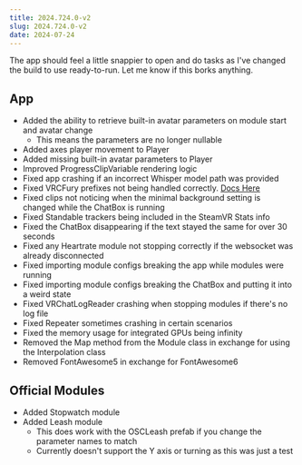 ```yaml
---
title: 2024.724.0-v2
slug: 2024.724.0-v2
date: 2024-07-24
---
```


The app should feel a little snappier to open and do tasks as I've changed the build to use ready-to-run. Let me know if this borks anything.

## App
- Added the ability to retrieve built-in avatar parameters on module start and avatar change
  - This means the parameters are no longer nullable
- Added axes player movement to Player
- Added missing built-in avatar parameters to Player
- Improved ProgressClipVariable rendering logic
- Fixed app crashing if an incorrect Whisper model path was provided
- Fixed VRCFury prefixes not being handled correctly. [Docs Here](/docs/v2/sdk/parameters#vrcfury)
- Fixed clips not noticing when the minimal background setting is changed while the ChatBox is running
- Fixed Standable trackers being included in the SteamVR Stats info
- Fixed the ChatBox disappearing if the text stayed the same for over 30 seconds
- Fixed any Heartrate module not stopping correctly if the websocket was already disconnected
- Fixed importing module configs breaking the app while modules were running
- Fixed importing module configs breaking the ChatBox and putting it into a weird state
- Fixed VRChatLogReader crashing when stopping modules if there's no log file
- Fixed Repeater sometimes crashing in certain scenarios
- Fixed the memory usage for integrated GPUs being infinity
- Removed the Map method from the Module class in exchange for using the Interpolation class
- Removed FontAwesome5 in exchange for FontAwesome6

## Official Modules
- Added Stopwatch module
- Added Leash module
  - This does work with the OSCLeash prefab if you change the parameter names to match
  - Currently doesn't support the Y axis or turning as this was just a test